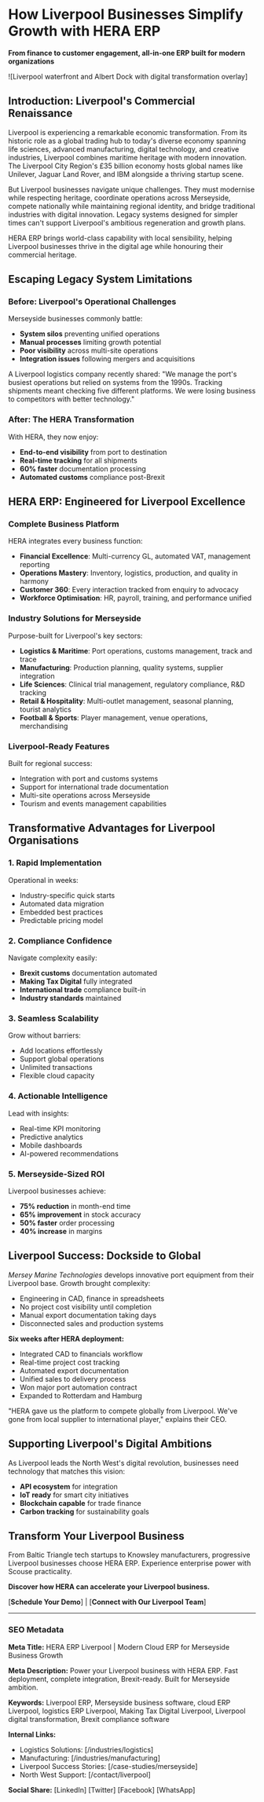# How Liverpool Businesses Simplify Growth with HERA ERP

**From finance to customer engagement, all-in-one ERP built for modern organizations**

![Liverpool waterfront and Albert Dock with digital transformation overlay]

## Introduction: Liverpool's Commercial Renaissance

Liverpool is experiencing a remarkable economic transformation. From its historic role as a global trading hub to today's diverse economy spanning life sciences, advanced manufacturing, digital technology, and creative industries, Liverpool combines maritime heritage with modern innovation. The Liverpool City Region's £35 billion economy hosts global names like Unilever, Jaguar Land Rover, and IBM alongside a thriving startup scene.

But Liverpool businesses navigate unique challenges. They must modernise while respecting heritage, coordinate operations across Merseyside, compete nationally while maintaining regional identity, and bridge traditional industries with digital innovation. Legacy systems designed for simpler times can't support Liverpool's ambitious regeneration and growth plans.

HERA ERP brings world-class capability with local sensibility, helping Liverpool businesses thrive in the digital age while honouring their commercial heritage.

## Escaping Legacy System Limitations

### **Before: Liverpool's Operational Challenges**

Merseyside businesses commonly battle:
- **System silos** preventing unified operations
- **Manual processes** limiting growth potential
- **Poor visibility** across multi-site operations
- **Integration issues** following mergers and acquisitions

A Liverpool logistics company recently shared: "We manage the port's busiest operations but relied on systems from the 1990s. Tracking shipments meant checking five different platforms. We were losing business to competitors with better technology."

### **After: The HERA Transformation**

With HERA, they now enjoy:
- **End-to-end visibility** from port to destination
- **Real-time tracking** for all shipments
- **60% faster** documentation processing
- **Automated customs** compliance post-Brexit

## HERA ERP: Engineered for Liverpool Excellence

### **Complete Business Platform**

HERA integrates every business function:

- **Financial Excellence**: Multi-currency GL, automated VAT, management reporting
- **Operations Mastery**: Inventory, logistics, production, and quality in harmony
- **Customer 360**: Every interaction tracked from enquiry to advocacy
- **Workforce Optimisation**: HR, payroll, training, and performance unified

### **Industry Solutions for Merseyside**

Purpose-built for Liverpool's key sectors:

- **Logistics & Maritime**: Port operations, customs management, track and trace
- **Manufacturing**: Production planning, quality systems, supplier integration
- **Life Sciences**: Clinical trial management, regulatory compliance, R&D tracking
- **Retail & Hospitality**: Multi-outlet management, seasonal planning, tourist analytics
- **Football & Sports**: Player management, venue operations, merchandising

### **Liverpool-Ready Features**

Built for regional success:
- Integration with port and customs systems
- Support for international trade documentation
- Multi-site operations across Merseyside
- Tourism and events management capabilities

## Transformative Advantages for Liverpool Organisations

### **1. Rapid Implementation**

Operational in weeks:
- Industry-specific quick starts
- Automated data migration
- Embedded best practices
- Predictable pricing model

### **2. Compliance Confidence**

Navigate complexity easily:
- **Brexit customs** documentation automated
- **Making Tax Digital** fully integrated
- **International trade** compliance built-in
- **Industry standards** maintained

### **3. Seamless Scalability**

Grow without barriers:
- Add locations effortlessly
- Support global operations
- Unlimited transactions
- Flexible cloud capacity

### **4. Actionable Intelligence**

Lead with insights:
- Real-time KPI monitoring
- Predictive analytics
- Mobile dashboards
- AI-powered recommendations

### **5. Merseyside-Sized ROI**

Liverpool businesses achieve:
- **75% reduction** in month-end time
- **65% improvement** in stock accuracy
- **50% faster** order processing
- **40% increase** in margins

## Liverpool Success: Dockside to Global

*Mersey Marine Technologies* develops innovative port equipment from their Liverpool base. Growth brought complexity:

- Engineering in CAD, finance in spreadsheets
- No project cost visibility until completion
- Manual export documentation taking days
- Disconnected sales and production systems

**Six weeks after HERA deployment:**

- Integrated CAD to financials workflow
- Real-time project cost tracking
- Automated export documentation
- Unified sales to delivery process
- Won major port automation contract
- Expanded to Rotterdam and Hamburg

"HERA gave us the platform to compete globally from Liverpool. We've gone from local supplier to international player," explains their CEO.

## Supporting Liverpool's Digital Ambitions

As Liverpool leads the North West's digital revolution, businesses need technology that matches this vision:

- **API ecosystem** for integration
- **IoT ready** for smart city initiatives
- **Blockchain capable** for trade finance
- **Carbon tracking** for sustainability goals

## Transform Your Liverpool Business

From Baltic Triangle tech startups to Knowsley manufacturers, progressive Liverpool businesses choose HERA ERP. Experience enterprise power with Scouse practicality.

**Discover how HERA can accelerate your Liverpool business.**

[**Schedule Your Demo**] | [**Connect with Our Liverpool Team**]

---

### SEO Metadata

**Meta Title:** HERA ERP Liverpool | Modern Cloud ERP for Merseyside Business Growth

**Meta Description:** Power your Liverpool business with HERA ERP. Fast deployment, complete integration, Brexit-ready. Built for Merseyside ambition.

**Keywords:** Liverpool ERP, Merseyside business software, cloud ERP Liverpool, logistics ERP Liverpool, Making Tax Digital Liverpool, Liverpool digital transformation, Brexit compliance software

**Internal Links:**
- Logistics Solutions: [/industries/logistics]
- Manufacturing: [/industries/manufacturing]
- Liverpool Success Stories: [/case-studies/merseyside]
- North West Support: [/contact/liverpool]

**Social Share:**
[LinkedIn] [Twitter] [Facebook] [WhatsApp]